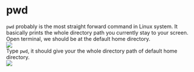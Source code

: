 # pwd  
`pwd` probably is the most straight forward command in Linux system. It basically prints the whole directory path you currently stay to your screen.  
Open terminal, we should be at the default home directory.  
![](/image/pwd/pwd_1.png)  
Type `pwd`, it should give your the whole directory path of default home directory.  
![](/image/pwd/pwd_2.png)
